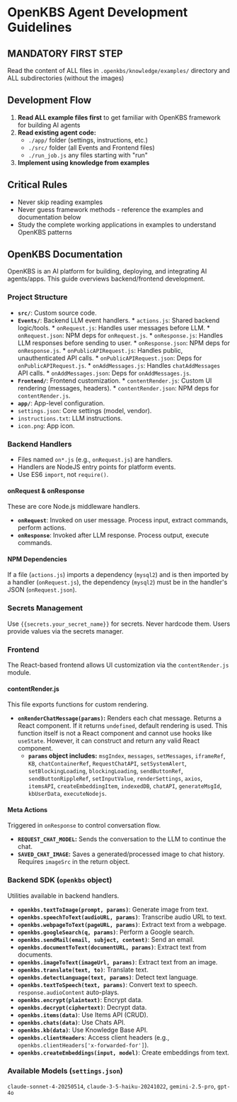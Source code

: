 # OpenKBS Agent Development Guidelines

## MANDATORY FIRST STEP
Read the content of ALL files in `.openkbs/knowledge/examples/` directory and ALL subdirectories (without the images)

## Development Flow

1. **Read ALL example files first** to get familiar with OpenKBS framework for building AI agents
2. **Read existing agent code:**
   - `./app/` folder (settings, instructions, etc.)
   - `./src/` folder (all Events and Frontend files)
   - `./run_job.js` any files starting with "run"
3. **Implement using knowledge from examples**

## Critical Rules

- Never skip reading examples
- Never guess framework methods - reference the examples and documentation below
- Study the complete working applications in examples to understand OpenKBS patterns


## OpenKBS Documentation

OpenKBS is an AI platform for building, deploying, and integrating AI agents/apps. This guide overviews backend/frontend development.

### Project Structure

*   **`src/`**: Custom source code.
   *   **`Events/`**: Backend LLM event handlers.
      *   `actions.js`: Shared backend logic/tools.
      *   `onRequest.js`: Handles user messages before LLM.
      *   `onRequest.json`: NPM deps for `onRequest.js`.
      *   `onResponse.js`: Handles LLM responses before sending to user.
      *   `onResponse.json`: NPM deps for `onResponse.js`.
      *   `onPublicAPIRequest.js`: Handles public, unauthenticated API calls.
      *   `onPublicAPIRequest.json`: Deps for `onPublicAPIRequest.js`.
      *   `onAddMessages.js`: Handles `chatAddMessages` API calls.
      *   `onAddMessages.json`: Deps for `onAddMessages.js`.
   *   **`Frontend/`**: Frontend customization.
      *   `contentRender.js`: Custom UI rendering (messages, headers).
      *   `contentRender.json`: NPM deps for `contentRender.js`.
*   **`app/`**: App-level configuration.
   *   `settings.json`: Core settings (model, vendor).
   *   `instructions.txt`: LLM instructions.
   *   `icon.png`: App icon.

### Backend Handlers
- Files named `on*.js` (e.g., `onRequest.js`) are handlers.
- Handlers are NodeJS entry points for platform events.
- Use ES6 `import`, not `require()`.

#### onRequest & onResponse
These are core Node.js middleware handlers.
- **`onRequest`**: Invoked on user message. Process input, extract commands, perform actions.
- **`onResponse`**: Invoked after LLM response. Process output, execute commands.

#### NPM Dependencies
If a file (`actions.js`) imports a dependency (`mysql2`) and is then imported by a handler (`onRequest.js`), 
the dependency (`mysql2`) must be in the handler's JSON (`onRequest.json`).

### Secrets Management
Use `{{secrets.your_secret_name}}` for secrets. Never hardcode them. Users provide values via the secrets manager.

### Frontend
The React-based frontend allows UI customization via the `contentRender.js` module.

#### contentRender.js
This file exports functions for custom rendering.
- **`onRenderChatMessage(params)`:** Renders each chat message. Returns a React component. If it returns `undefined`, default rendering is used. This function itself is not a React component and cannot use hooks like `useState`. However, it can construct and return any valid React component.
   - **`params` object includes:** `msgIndex`, `messages`, `setMessages`, `iframeRef`, `KB`, `chatContainerRef`, `RequestChatAPI`, `setSystemAlert`, `setBlockingLoading`, `blockingLoading`, `sendButtonRef`, `sendButtonRippleRef`, `setInputValue`, `renderSettings`, `axios`, `itemsAPI`, `createEmbeddingItem`, `indexedDB`, `chatAPI`, `generateMsgId`, `kbUserData`, `executeNodejs`.

#### Meta Actions
Triggered in `onResponse` to control conversation flow.
*   **`REQUEST_CHAT_MODEL`:** Sends the conversation to the LLM to continue the chat.
*   **`SAVED_CHAT_IMAGE`:** Saves a generated/processed image to chat history. Requires `imageSrc` in the return object.

### Backend SDK (`openkbs` object)
Utilities available in backend handlers.
*   **`openkbs.textToImage(prompt, params)`**: Generate image from text.
*   **`openkbs.speechToText(audioURL, params)`**: Transcribe audio URL to text.
*   **`openkbs.webpageToText(pageURL, params)`**: Extract text from a webpage.
*   **`openkbs.googleSearch(q, params)`**: Perform a Google search.
*   **`openkbs.sendMail(email, subject, content)`**: Send an email.
*   **`openkbs.documentToText(documentURL, params)`**: Extract text from documents.
*   **`openkbs.imageToText(imageUrl, params)`**: Extract text from an image.
*   **`openkbs.translate(text, to)`**: Translate text.
*   **`openkbs.detectLanguage(text, params)`**: Detect text language.
*   **`openkbs.textToSpeech(text, params)`**: Convert text to speech. `response.audioContent` auto-plays.
*   **`openkbs.encrypt(plaintext)`**: Encrypt data.
*   **`openkbs.decrypt(ciphertext)`**: Decrypt data.
*   **`openkbs.items(data)`**: Use Items API (CRUD).
*   **`openkbs.chats(data)`**: Use Chats API.
*   **`openkbs.kb(data)`**: Use Knowledge Base API.
*   **`openkbs.clientHeaders`**: Access client headers (e.g., `openkbs.clientHeaders['x-forwarded-for']`).
*   **`openkbs.createEmbeddings(input, model)`**: Create embeddings from text.

### Available Models (`settings.json`)
`claude-sonnet-4-20250514`, `claude-3-5-haiku-20241022`, `gemini-2.5-pro`, `gpt-4o`
